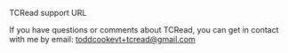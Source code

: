 TCRead support URL

If you have questions or comments about TCRead,
you can get in contact with me by email: toddcookevt+tcread@gmail.com